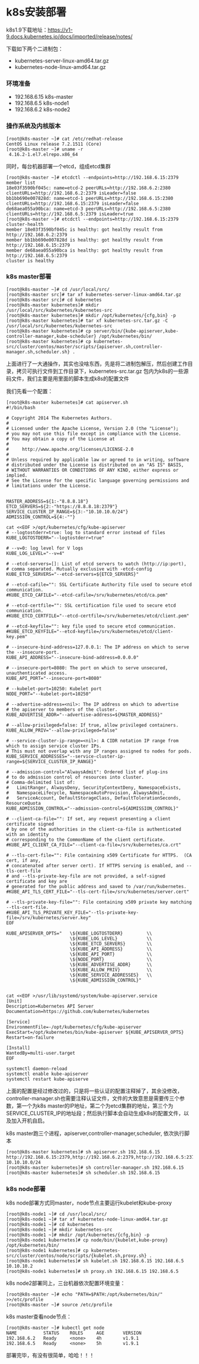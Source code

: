 # k8s安装部署 #

k8s1.9下载地址：<https://v1-9.docs.kubernetes.io/docs/imported/release/notes/>

下载如下两个二进制包：

* kubernetes-server-linux-amd64.tar.gz
* kubernetes-node-linux-amd64.tar.gz

### 环境准备 ###
* 192.168.6.15 k8s-master
* 192.168.6.5 k8s-node1
* 192.168.6.2 k8s-node2

### 操作系统及内核版本 ###

    [root@k8s-master ~]# cat /etc/redhat-release 
    CentOS Linux release 7.2.1511 (Core) 
    [root@k8s-master ~]# uname -r
     4.16.2-1.el7.elrepo.x86_64
同时，每台机器部署一个etcd，组成etcd集群

    [root@k8s-master ~]# etcdctl --endpoints=http://192.168.6.15:2379 member list
    18e03f3590bf045c: name=etcd-2 peerURLs=http://192.168.6.2:2380 clientURLs=http://192.168.6.2:2379 isLeader=false
    bb1bb690e007828d: name=etcd-1 peerURLs=http://192.168.6.15:2380 clientURLs=http://192.168.6.15:2379 isLeader=false
    de68aea055a90bca: name=etcd-3 peerURLs=http://192.168.6.5:2380 clientURLs=http://192.168.6.5:2379 isLeader=true
    [root@k8s-master ~]# etcdctl --endpoints=http://192.168.6.15:2379 cluster-health
    member 18e03f3590bf045c is healthy: got healthy result from http://192.168.6.2:2379
    member bb1bb690e007828d is healthy: got healthy result from http://192.168.6.15:2379
    member de68aea055a90bca is healthy: got healthy result from http://192.168.6.5:2379
    cluster is healthy

### k8s master部署 ###
    [root@k8s-master ~]# cd /usr/local/src/
    [root@k8s-master src]# tar xf kubernetes-server-linux-amd64.tar.gz  
    [root@k8s-master src]# cd kubernetes
    [root@k8s-master kubernetes]# mkdir /usr/local/src/kubernetes/kubernetes-src
    [root@k8s-master kubernetes]# mkdir /opt/kubernetes/{cfg,bin} -p
    [root@k8s-master kubernetes]# tar xf kubernetes-src.tar.gz -C /usr/local/src/kubernetes/kubernetes-src
    [root@k8s-master kubernetes]# cp server/bin/{kube-apiserver,kube-controller-manager,kube-scheduler} /opt/kubernetes/bin/
    [root@k8s-master kubernetes]# cp kubernetes-src/cluster/centos/master/scripts/{apiserver.sh,controller-manager.sh,scheduler.sh} .
上面进行了一大通操作，其实也没啥东西，先是将二进制包解压，然后创建工作目录，拷贝可执行文件到工作目录下，kubernetes-src.tar.gz 包内为k8s的一些源码文件，我们主要是用里面的脚本生成k8s的配置文件 

我们先看一个配置：

    [root@k8s-master kubernetes]# cat apiserver.sh 
    #!/bin/bash

    # Copyright 2014 The Kubernetes Authors.
    #
    # Licensed under the Apache License, Version 2.0 (the "License");
    # you may not use this file except in compliance with the License.
    # You may obtain a copy of the License at
    #
    #     http://www.apache.org/licenses/LICENSE-2.0
    #
    # Unless required by applicable law or agreed to in writing, software
    # distributed under the License is distributed on an "AS IS" BASIS,
    # WITHOUT WARRANTIES OR CONDITIONS OF ANY KIND, either express or implied.
    # See the License for the specific language governing permissions and
    # limitations under the License.


    MASTER_ADDRESS=${1:-"8.8.8.18"}
    ETCD_SERVERS=${2:-"https://8.8.8.18:2379"}
    SERVICE_CLUSTER_IP_RANGE=${3:-"10.10.10.0/24"}
    ADMISSION_CONTROL=${4:-""}

    cat <<EOF >/opt/kubernetes/cfg/kube-apiserver
    # --logtostderr=true: log to standard error instead of files
    KUBE_LOGTOSTDERR="--logtostderr=true"

    # --v=0: log level for V logs
    KUBE_LOG_LEVEL="--v=4"

    # --etcd-servers=[]: List of etcd servers to watch (http://ip:port),
    # comma separated. Mutually exclusive with -etcd-config
    KUBE_ETCD_SERVERS="--etcd-servers=${ETCD_SERVERS}"

    # --etcd-cafile="": SSL Certificate Authority file used to secure etcd communication.
    #KUBE_ETCD_CAFILE="--etcd-cafile=/srv/kubernetes/etcd/ca.pem"

    # --etcd-certfile="": SSL certification file used to secure etcd communication.
    #KUBE_ETCD_CERTFILE="--etcd-certfile=/srv/kubernetes/etcd/client.pem"

    # --etcd-keyfile="": key file used to secure etcd communication.
    #KUBE_ETCD_KEYFILE="--etcd-keyfile=/srv/kubernetes/etcd/client-key.pem"

    # --insecure-bind-address=127.0.0.1: The IP address on which to serve the --insecure-port.
    KUBE_API_ADDRESS="--insecure-bind-address=0.0.0.0"

    # --insecure-port=8080: The port on which to serve unsecured, unauthenticated access.
    KUBE_API_PORT="--insecure-port=8080"

    # --kubelet-port=10250: Kubelet port
    NODE_PORT="--kubelet-port=10250"

    # --advertise-address=<nil>: The IP address on which to advertise
    # the apiserver to members of the cluster.
    KUBE_ADVERTISE_ADDR="--advertise-address=${MASTER_ADDRESS}"

    # --allow-privileged=false: If true, allow privileged containers.
    KUBE_ALLOW_PRIV="--allow-privileged=false"

    # --service-cluster-ip-range=<nil>: A CIDR notation IP range from which to assign service cluster IPs.
    # This must not overlap with any IP ranges assigned to nodes for pods.
    KUBE_SERVICE_ADDRESSES="--service-cluster-ip-range=${SERVICE_CLUSTER_IP_RANGE}"

    # --admission-control="AlwaysAdmit": Ordered list of plug-ins
    # to do admission control of resources into cluster.
    # Comma-delimited list of:
    #   LimitRanger, AlwaysDeny, SecurityContextDeny, NamespaceExists,
    #   NamespaceLifecycle, NamespaceAutoProvision, AlwaysAdmit,
    #   ServiceAccount, DefaultStorageClass, DefaultTolerationSeconds, ResourceQuota
    KUBE_ADMISSION_CONTROL="--admission-control=${ADMISSION_CONTROL}"

    # --client-ca-file="": If set, any request presenting a client certificate signed
    # by one of the authorities in the client-ca-file is authenticated with an identity
    # corresponding to the CommonName of the client certificate.
    #KUBE_API_CLIENT_CA_FILE="--client-ca-file=/srv/kubernetes/ca.crt"

    # --tls-cert-file="": File containing x509 Certificate for HTTPS.  (CA cert, if any,
    # concatenated after server cert). If HTTPS serving is enabled, and --tls-cert-file
    # and --tls-private-key-file are not provided, a self-signed certificate and key are
    # generated for the public address and saved to /var/run/kubernetes.
    #KUBE_API_TLS_CERT_FILE="--tls-cert-file=/srv/kubernetes/server.cert"

    # --tls-private-key-file="": File containing x509 private key matching --tls-cert-file.
    #KUBE_API_TLS_PRIVATE_KEY_FILE="--tls-private-key-file=/srv/kubernetes/server.key"
    EOF

    KUBE_APISERVER_OPTS="   \${KUBE_LOGTOSTDERR}         \\
                            \${KUBE_LOG_LEVEL}           \\
                            \${KUBE_ETCD_SERVERS}        \\
                            \${KUBE_API_ADDRESS}         \\
                            \${KUBE_API_PORT}            \\
                            \${NODE_PORT}                \\
                            \${KUBE_ADVERTISE_ADDR}      \\
                            \${KUBE_ALLOW_PRIV}          \\
                            \${KUBE_SERVICE_ADDRESSES}   \\
                            \${KUBE_ADMISSION_CONTROL}"


    cat <<EOF >/usr/lib/systemd/system/kube-apiserver.service
    [Unit]
    Description=Kubernetes API Server
    Documentation=https://github.com/kubernetes/kubernetes

    [Service]
    EnvironmentFile=-/opt/kubernetes/cfg/kube-apiserver
    ExecStart=/opt/kubernetes/bin/kube-apiserver ${KUBE_APISERVER_OPTS}
    Restart=on-failure

    [Install]
    WantedBy=multi-user.target
    EOF

    systemctl daemon-reload
    systemctl enable kube-apiserver
    systemctl restart kube-apiserve
上面的配置是经过修改过的，只是将一些认证的配置注释掉了，其余没修改，controller-manager.sh也需要注释认证文件，文件的大致意思是需要传三个参数，第一个为k8s master的IP地址，第二个为etcd集群的地址，第三个为 SERVICE_CLUSTER_IP的地址段；然后执行脚本会自动生成k8s的配置文件，以及加入开机自启。

k8s master跑三个进程，apiserver,controller-manager,scheduler, 依次执行脚本

    [root@k8s-master kubernetes]# sh apiserver.sh 192.168.6.15 http://192.168.6.15:2379,http://192.168.6.2:2379,http://192.168.6.5:2379 10.10.10.0/24
    [root@k8s-master kubernetes]# sh controller-manager.sh 192.168.6.15
    [root@k8s-master kubernetes]# sh scheduler.sh 192.168.6.15
### k8s node部署 ###
k8s node部署方式同master，node节点主要运行kubelet和kube-proxy

    [root@k8s-node1 ~]# cd /usr/local/src/
    [root@k8s-node1 ~]# tar xf kubernetes-node-linux-amd64.tar.gz 
    [root@k8s-node1 ~]# cd kubernetes
    [root@k8s-node1 ~]# mkdir kubernetes-src
    [root@k8s-node1 ~]# mkdir /opt/kubernetes/{cfg,bin} -p
    [root@k8s-node1 kubernetes]# cp node/bin/{kubelet,kube-proxy} /opt/kubernetes/bin/
    [root@k8s-node1 kubernetes]# cp kubernetes-src/cluster/centos/node/scripts/{kubelet.sh,proxy.sh} .
    [root@k8s-node1 kubernetes]# sh kubelet.sh 192.168.6.15 192.168.6.5 10.10.10.2
    [root@k8s-node1 kubernetes]# sh proxy.sh 192.168.6.15 192.168.6.5
k8s node2部署同上，三台机器依次配置环境变量：

    [root@k8s-master ~]# echo "PATH=$PATH:/opt/kubernetes/bin/" >>/etc/profile
    [root@k8s-master ~]# source /etc/profile

k8s master查看node节点：
 
    [root@k8s-master ~]# kubectl get node
    NAME          STATUS    ROLES     AGE       VERSION
    192.168.6.2   Ready     <none>    4h        v1.9.1
    192.168.6.5   Ready     <none>    5h        v1.9.1
部署完毕，有没有很简单，哈哈！！！
    
    